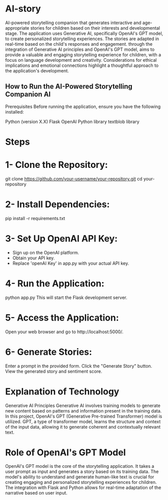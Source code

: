 # AI-story
AI-powered storytelling companion that generates interactive and age-appropriate stories for children based on their interests and developmental stage. 
The application uses Generative AI, specifically OpenAI's GPT model, to create personalized storytelling experiences. The stories are adapted in real-time based on the child's responses and engagement.
 through the integration of Generative AI principles and OpenAI's GPT model, aims to provide a valuable and engaging storytelling experience for children, with a focus on language development and creativity. Considerations for ethical implications and emotional connections highlight a thoughtful approach to the application's development.
 ## How to Run the AI-Powered Storytelling Companion AI
Prerequisites
Before running the application, ensure you have the following installed:

Python (version X.X)
Flask
OpenAI Python library
textblob library

# Steps
# 1- Clone the Repository:

git clone https://github.com/your-username/your-repository.git
cd your-repository

# 2- Install Dependencies:

pip install -r requirements.txt

# 3- Set Up OpenAI API Key:

* Sign up on the OpenAI platform.
* Obtain your API key.
* Replace 'openAI Key' in app.py with your actual API key.

# 4- Run the Application:

python app.py
This will start the Flask development server.

# 5- Access the Application:
Open your web browser and go to http://localhost:5000/.

# 6- Generate Stories:

Enter a prompt in the provided form.
Click the "Generate Story" button.
View the generated story and sentiment score.

# Explanation of Technology
Generative AI Principles
Generative AI involves training models to generate new content based on patterns and information present in the training data. In this project, OpenAI's GPT (Generative Pre-trained Transformer) model is utilized. GPT, a type of transformer model, learns the structure and context of the input data, allowing it to generate coherent and contextually relevant text.

# Role of OpenAI's GPT Model
OpenAI's GPT model is the core of the storytelling application. It takes a user prompt as input and generates a story based on its training data. The model's ability to understand and generate human-like text is crucial for creating engaging and personalized storytelling experiences for children. The integration with Flask and Python allows for real-time adaptation of the narrative based on user input.
